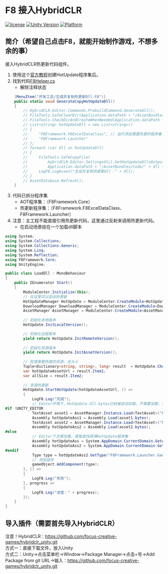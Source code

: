 # F8 接入HybridCLR

[![license](http://img.shields.io/badge/license-MIT-green.svg)](https://opensource.org/licenses/MIT)
[![Unity Version](https://img.shields.io/badge/unity-2021.3.15f1-blue)](https://unity.com)
[![Platform](https://img.shields.io/badge/platform-Win%20%7C%20Android%20%7C%20iOS%20%7C%20Mac%20%7C%20Linux%20%7C%20WebGL-orange)]()

## 简介（希望自己点击F8，就能开始制作游戏，不想多余的事）
接入HybridCLR热更新代码组件。
1. 使用这个[官方教程](https://hybridclr.doc.code-philosophy.com/docs/beginner/quickstart)创建HotUpdate程序集后。
2. 找到代码[F8Helper.cs](https://github.com/TippingGame/F8Framework/blob/main/Editor/F8Helper/F8Helper.cs)
   * 解除注释状态
```C#
    [MenuItem("开发工具/生成并复制热更新Dll-F8")]
    public static void GenerateCopyHotUpdateDll()
    {
        // HybridCLR.Editor.Commands.PrebuildCommand.GenerateAll();
        // FileTools.SafeClearDir(Application.dataPath + "/AssetBundles/Code");
        // FileTools.CheckDirAndCreateWhenNeeded(Application.dataPath + "/AssetBundles/Code");
        // List<string> hotUpdateDll = new List<string>()
        // {
        //     "F8Framework.F8ExcelDataClass", // 自行添加需要热更的程序集
        //     "F8Framework.Launcher"
        // };
        // foreach (var dll in hotUpdateDll)
        // {
        //     FileTools.SafeCopyFile(
        //         HybridCLR.Editor.SettingsUtil.GetHotUpdateDllsOutputDirByTarget(EditorUserBuildSettings.activeBuildTarget) + "/" + dll + ".dll",
        //         Application.dataPath + "/AssetBundles/Code/" + dll + ".bytes");
        //     LogF8.LogAsset("生成并复制热更新dll：" + dll);
        // }
        // AssetDatabase.Refresh();
    }
```
3. 代码已拆分程序集
   * AOT程序集：（F8Framework.Core）
   * 热更新程序集：（F8Framework.F8ExcelDataClass、F8Framework.Launcher）
4. 注意：主工程不能直接引用热更新代码，这里通过反射来调用热更新代码。
   * 在启动场景挂在一个加载dll脚本
```C#
using System;
using System.Collections;
using System.Collections.Generic;
using System.Linq;
using System.Reflection;
using F8Framework.Core;
using UnityEngine;

public class LoadDll : MonoBehaviour
{
    public IEnumerator Start()
    {
        ModuleCenter.Initialize(this);
        // 在这里可以启动热更新
        HotUpdateManager HotUpdate = ModuleCenter.CreateModule<HotUpdateManager>();
        DownloadManager DownloadManager = ModuleCenter.CreateModule<DownloadManager>();
        AssetManager AssetManager = ModuleCenter.CreateModule<AssetManager>();
        
        // 初始化本地版本
        HotUpdate.InitLocalVersion();

        // 初始化远程版本
        yield return HotUpdate.InitRemoteVersion();
            
        // 初始化资源版本
        yield return HotUpdate.InitAssetVersion();
            
        // 检查需要热更的资源，总大小
        Tuple<Dictionary<string, string>, long> result  = HotUpdate.CheckHotUpdate();
        var hotUpdateAssetUrl = result.Item1;
        var allSize = result.Item2;
        
        // 资源热更新
        HotUpdate.StartHotUpdate(hotUpdateAssetUrl, () =>
        {
            LogF8.Log("完成");
            // Editor环境下，HotUpdate.dll.bytes已经被自动加载，不需要加载，重复加载反而会出问题。
#if !UNITY_EDITOR
            TextAsset asset1 = AssetManager.Instance.Load<TextAsset>("F8Framework.F8ExcelDataClass");
            Assembly hotUpdateAss1 = Assembly.Load(asset1.bytes);
            TextAsset asset2 = AssetManager.Instance.Load<TextAsset>("F8Framework.Launcher");
            Assembly hotUpdateAss2 = Assembly.Load(asset2.bytes);
#else
            // Editor下无需加载，直接查找获得HotUpdate程序集
            Assembly hotUpdateAss = System.AppDomain.CurrentDomain.GetAssemblies().First(a => a.GetName().Name == "F8Framework.F8ExcelDataClass");
            Assembly hotUpdateAss2 = System.AppDomain.CurrentDomain.GetAssemblies().First(a => a.GetName().Name == "F8Framework.Launcher");
#endif
            Type type = hotUpdateAss2.GetType("F8Framework.Launcher.GameLauncher");
            // 添加组件
            gameObject.AddComponent(type);
        }, () =>
        {
            LogF8.Log("失败");
        }, progress =>
        {
            LogF8.Log("进度：" + progress);
        });
    }
}
```
## 导入插件（需要首先导入HybridCLR）
注意！HybridCLR：https://github.com/focus-creative-games/hybridclr_unity.git  
方式一：直接下载文件，放入Unity  
方式二：Unity->点击菜单栏->Window->Package Manager->点击+号->Add Package from git URL->输入：https://github.com/focus-creative-games/hybridclr_unity.git  
